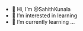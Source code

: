 - 👋 Hi, I’m @SahithKunala
- 👀 I’m interested in learning
- 🌱 I’m currently learning ...

<!---
SahithKunala/SahithKunala is a ✨ special ✨ repository because its `README.md` (this file) appears on your GitHub profile.
You can click the Preview link to take a look at your changes.
--->
